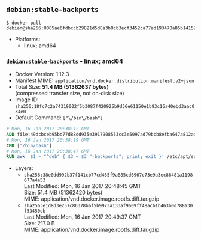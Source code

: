 ## `debian:stable-backports`

```console
$ docker pull debian@sha256:0005ae6fdbccb29821d5d8a3b0cb3ecf3452ca77ad193470a85b14152a31d7e4
```

-	Platforms:
	-	linux; amd64

### `debian:stable-backports` - linux; amd64

-	Docker Version: 1.12.3
-	Manifest MIME: `application/vnd.docker.distribution.manifest.v2+json`
-	Total Size: **51.4 MB (51362637 bytes)**  
	(compressed transfer size, not on-disk size)
-	Image ID: `sha256:18fc7c2a74319002f5b3087f420925b9d56e61150e1b93c16a40ebd3aac034e0`
-	Default Command: `["\/bin\/bash"]`

```dockerfile
# Mon, 16 Jan 2017 20:38:12 GMT
ADD file:49dcbceb95bd77d88dd935e3917908553cc3e5097ad79bcb8efba647a812adb6 in / 
# Mon, 16 Jan 2017 20:38:19 GMT
CMD ["/bin/bash"]
# Mon, 16 Jan 2017 20:38:47 GMT
RUN awk '$1 ~ "^deb" { $3 = $3 "-backports"; print; exit }' /etc/apt/sources.list > /etc/apt/sources.list.d/backports.list
```

-	Layers:
	-	`sha256:38e0dd992b37f141cb77cd465f9a885cd6967c73e9a3ec86481a1198677a4e53`  
		Last Modified: Mon, 16 Jan 2017 20:48:45 GMT  
		Size: 51.4 MB (51362420 bytes)  
		MIME: application/vnd.docker.image.rootfs.diff.tar.gzip
	-	`sha256:e1d8d3e257c86378baf5b9973a133af9609ff48acb1b463b0d788a30f53450eb`  
		Last Modified: Mon, 16 Jan 2017 20:49:37 GMT  
		Size: 217.0 B  
		MIME: application/vnd.docker.image.rootfs.diff.tar.gzip
